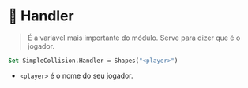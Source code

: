 # 🎯 Handler

> É a variável mais importante do módulo. Serve para dizer que é o jogador.

```vb
Set SimpleCollision.Handler = Shapes("<player>")
```

* `<player>` é o nome do seu jogador.
